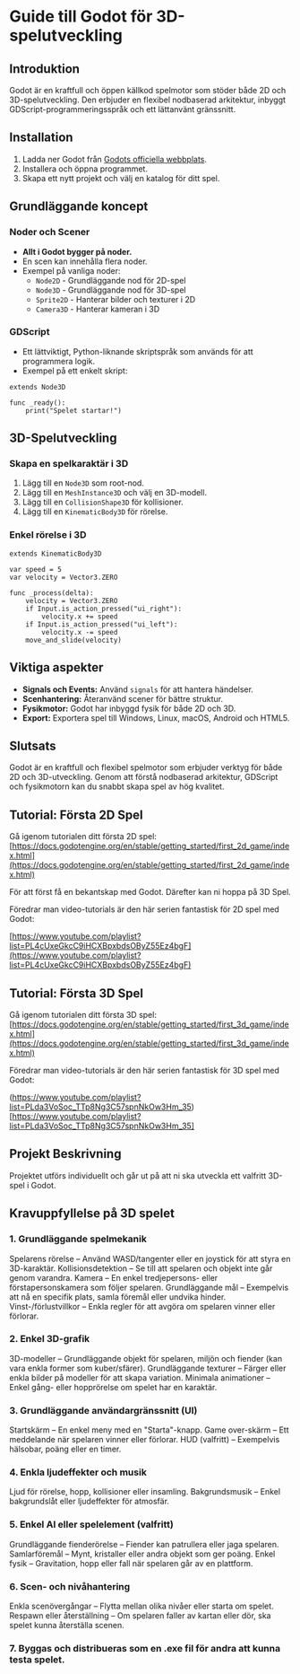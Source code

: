 # Guide till Godot för 3D-spelutveckling

## Introduktion
Godot är en kraftfull och öppen källkod spelmotor som stöder både 2D och 3D-spelutveckling. Den erbjuder en flexibel nodbaserad arkitektur, inbyggt GDScript-programmeringsspråk och ett lättanvänt gränssnitt.

## Installation
1. Ladda ner Godot från [Godots officiella webbplats](https://godotengine.org/).
2. Installera och öppna programmet.
3. Skapa ett nytt projekt och välj en katalog för ditt spel.

## Grundläggande koncept
### Noder och Scener
- **Allt i Godot bygger på noder.**
- En scen kan innehålla flera noder.
- Exempel på vanliga noder:
  - `Node2D` - Grundläggande nod för 2D-spel
  - `Node3D` - Grundläggande nod för 3D-spel
  - `Sprite2D` - Hanterar bilder och texturer i 2D
  - `Camera3D` - Hanterar kameran i 3D

### GDScript
- Ett lättviktigt, Python-liknande skriptspråk som används för att programmera logik.
- Exempel på ett enkelt skript:

```gdscript
extends Node3D

func _ready():
    print("Spelet startar!")
```

## 3D-Spelutveckling
### Skapa en spelkaraktär i 3D
1. Lägg till en `Node3D` som root-nod.
2. Lägg till en `MeshInstance3D` och välj en 3D-modell.
3. Lägg till en `CollisionShape3D` för kollisioner.
4. Lägg till en `KinematicBody3D` för rörelse.

### Enkel rörelse i 3D
```gdscript
extends KinematicBody3D

var speed = 5
var velocity = Vector3.ZERO

func _process(delta):
    velocity = Vector3.ZERO
    if Input.is_action_pressed("ui_right"):
        velocity.x += speed
    if Input.is_action_pressed("ui_left"):
        velocity.x -= speed
    move_and_slide(velocity)
```

## Viktiga aspekter
- **Signals och Events:** Använd `signals` för att hantera händelser.
- **Scenhantering:** Återanvänd scener för bättre struktur.
- **Fysikmotor:** Godot har inbyggd fysik för både 2D och 3D.
- **Export:** Exportera spel till Windows, Linux, macOS, Android och HTML5.

## Slutsats
Godot är en kraftfull och flexibel spelmotor som erbjuder verktyg för både 2D och 3D-utveckling. Genom att förstå nodbaserad arkitektur, GDScript och fysikmotorn kan du snabbt skapa spel av hög kvalitet.

## Tutorial: Första 2D Spel
Gå igenom tutorialen ditt första 2D spel: [https://docs.godotengine.org/en/stable/getting_started/first_2d_game/index.html](https://docs.godotengine.org/en/stable/getting_started/first_2d_game/index.html)

För att först få en bekantskap med Godot. Därefter kan ni hoppa på 3D Spel.

Föredrar man video-tutorials är den här serien fantastisk för 2D spel med Godot:

[https://www.youtube.com/playlist?list=PL4cUxeGkcC9iHCXBpxbdsOByZ55Ez4bgF](https://www.youtube.com/playlist?list=PL4cUxeGkcC9iHCXBpxbdsOByZ55Ez4bgF)

## Tutorial: Första 3D Spel
Gå igenom tutorialen ditt första 3D spel: [https://docs.godotengine.org/en/stable/getting_started/first_3d_game/index.html](https://docs.godotengine.org/en/stable/getting_started/first_3d_game/index.html)

Föredrar man video-tutorials är den här serien fantastisk för 3D spel med Godot:

(https://www.youtube.com/playlist?list=PLda3VoSoc_TTp8Ng3C57spnNkOw3Hm_35)[https://www.youtube.com/playlist?list=PLda3VoSoc_TTp8Ng3C57spnNkOw3Hm_35]

## Projekt Beskrivning
Projektet utförs individuellt och går ut på att ni ska utveckla ett valfritt 3D-spel i Godot.

## Kravuppfyllelse på 3D spelet
### 1. Grundläggande spelmekanik
Spelarens rörelse – Använd WASD/tangenter eller en joystick för att styra en 3D-karaktär.
Kollisionsdetektion – Se till att spelaren och objekt inte går genom varandra.
Kamera – En enkel tredjepersons- eller förstapersonskamera som följer spelaren.
Grundläggande mål – Exempelvis att nå en specifik plats, samla föremål eller undvika hinder.
Vinst-/förlustvillkor – Enkla regler för att avgöra om spelaren vinner eller förlorar.
### 2. Enkel 3D-grafik
3D-modeller – Grundläggande objekt för spelaren, miljön och fiender (kan vara enkla former som kuber/sfärer).
Grundläggande texturer – Färger eller enkla bilder på modeller för att skapa variation.
Minimala animationer – Enkel gång- eller hopprörelse om spelet har en karaktär.
### 3. Grundläggande användargränssnitt (UI)
Startskärm – En enkel meny med en "Starta"-knapp.
Game over-skärm – Ett meddelande när spelaren vinner eller förlorar.
HUD (valfritt) – Exempelvis hälsobar, poäng eller en timer.
### 4. Enkla ljudeffekter och musik
Ljud för rörelse, hopp, kollisioner eller insamling.
Bakgrundsmusik – Enkel bakgrundslåt eller ljudeffekter för atmosfär.
### 5. Enkel AI eller spelelement (valfritt)
Grundläggande fienderörelse – Fiender kan patrullera eller jaga spelaren.
Samlarföremål – Mynt, kristaller eller andra objekt som ger poäng.
Enkel fysik – Gravitation, hopp eller fall när spelaren går av en plattform.
### 6. Scen- och nivåhantering
Enkla scenövergångar – Flytta mellan olika nivåer eller starta om spelet.
Respawn eller återställning – Om spelaren faller av kartan eller dör, ska spelet kunna återställa scenen.
### 7. Byggas och distribueras som en .exe fil för andra att kunna testa spelet.


